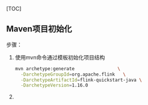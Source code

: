 [TOC]

## Maven项目初始化

步骤：

1. 使用mvn命令通过模板初始化项目结构

   ```bash
   mvn archetype:generate                \
     -DarchetypeGroupId=org.apache.flink   \
     -DarchetypeArtifactId=flink-quickstart-java \
     -DarchetypeVersion=1.16.0
   ```

2. 